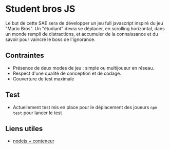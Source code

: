 # Student bros JS

Le but de cette SAE sera de développer un jeu full javascript inspiré du jeu "Mario Bros". Un "étudiant" devra se déplacer, en scrolling horizontal, dans un monde rempli de distractions, et accumuler de la connaissance et du savoir pour vaincre le boss de l'ignorance.

## Contraintes
- Présence de deux modes de jeu : simple ou multijoueur en réseau.
- Respect d'une qualité de conception et de codage.
- Couverture de test maximale

## Test
- Actuellement test mis en place pour le déplacement des joueurs
`npm test` pour lancer le test


## Liens utiles

- [nodejs + conteneur](https://nodejs.org/fr/docs/guides/nodejs-docker-webapp/)

